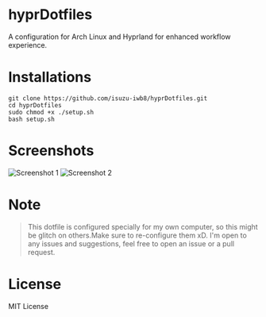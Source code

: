 # hyprDotfiles
A configuration for Arch Linux and Hyprland for enhanced workflow experience.

# Installations
```
git clone https://github.com/isuzu-iwb8/hyprDotfiles.git
cd hyprDotfiles
sudo chmod +x ./setup.sh
bash setup.sh
```

# Screenshots
![Screenshot 1](https://cdn.discordapp.com/attachments/1389209822830006404/1394692266920247528/rc1.png?ex=6877bbe4&is=68766a64&hm=e57df40c0840f7ddda5d0ab37637806bf15ddcb007f4f514e2f32a08771a8143&)
![Screenshot 2](https://cdn.discordapp.com/attachments/1389209822830006404/1394692267738136698/rc3.png?ex=6877bbe4&is=68766a64&hm=be795204a4addb8369020212977a4a9c4f7af5f432672f386f1a02c064b65f86&)

# Note
>This dotfile is configured specially for my own computer, so this might be glitch on others.Make sure to re-configure them xD.
>I'm open to any issues and suggestions, feel free to open an issue or a pull request.

# License
MIT License
